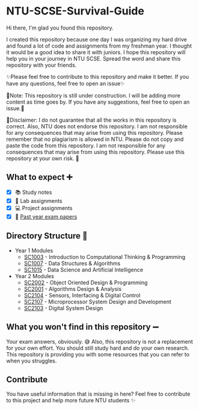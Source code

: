 # NTU-SCSE-Survival-Guide
Hi there, I'm glad you found this repository.

I created this repository because one day I was organizing my hard drive and found a lot of code and assignments from my freshman year. I thought it would be a good idea to share it with juniors. I hope this repository will help you in your journey in NTU SCSE. Spread the word and share this repository with your friends.

:sparkles:Please feel free to contribute to this repository and make it better. If you have any questions, feel free to open an issue:sparkles:

:pushpin:Note: This repository is still under construction. I will be adding more content as time goes by. If you have any suggestions, feel free to open an issue.:pushpin:

:no_entry_sign:Disclaimer: I do not guarantee that all the works in this repository is correct. Also, NTU does not endorse this repository. I am not responsible for any consequences that may arise from using this repository. Please remember that no plagiarism is allowed in NTU. Please do not copy and paste the code from this repository. I am not responsible for any consequences that may arise from using this repository. Please use this repository at your own risk. :no_entry_sign:

## What to expect :heavy_plus_sign:

- [x] :books: Study notes
- [x] :page_with_curl: Lab assignments
- [x] :computer: Project assignments 
- [x] :pencil: [Past year exam papers](https://entuedu-my.sharepoint.com/personal/scse-academics_e_ntu_edu_sg/_layouts/15/onedrive.aspx?id=%2Fpersonal%2Fscse%2Dacademics%5Fe%5Fntu%5Fedu%5Fsg%2FDocuments%2FSCSE%20Past%20Year%20Papers&ga=1)

## Directory Structure :file_folder:
* Year 1 Modules
  * [SC1003](https://github.com/Ry3nG/NTU-SCSE-Survival-Guide/blob/63125223ba3fbce1692d6bb430d10afd18555996/Year1/SC1003) - Introduction to Computational Thinking & Programming 
  * [SC1007](https://github.com/Ry3nG/NTU-SCSE-Survival-Guide/blob/63125223ba3fbce1692d6bb430d10afd18555996/Year1/SC1007) - Data Structures & Algorithms 
  * [SC1015](https://github.com/Ry3nG/NTU-SCSE-Survival-Guide/blob/e838eea947de3046945bb1c5bfa82d6b12342de5/Year1/SC1015) - Data Science and Artificial Intelligence
* Year 2 Modules
  * [SC2002](https://github.com/Ry3nG/NTU-SCSE-Survival-Guide/blob/1c191aafbaf08b72edd439501faf1cfb49756c34/Year2/SC2002) - Object Oriented Design & Programming
  * [SC2001](https://github.com/Ry3nG/NTU-SCSE-Survival-Guide/blob/main/Year2/SC2001) - Algorithms Design & Analysis
  * [SC2104](https://github.com/Ry3nG/NTU-SCSE-Survival-Guide/blob/main/Year2/SC2104) - Sensors, Interfacing & Digital Control
  * [SC2107](https://github.com/Ry3nG/NTU-SCSE-Survival-Guide/blob/main/Year2/SC2107) - Microprocessor System Design and Development
  * [SC2103](https://github.com/Ry3nG/NTU-SCSE-Survival-Guide/blob/SC2103/Year2/SC2103) - Digital System Design

## What you won't find in this repository :heavy_minus_sign:
Your exam answers, obviously. :sweat_smile:
Also, this repository is not a replacement for your own effort. You should still study hard and do your own research. This repository is providing you with some resources that you can refer to when you struggles.


## Contribute
You have useful information that is missing in here? 
Feel free to contribute to this project and help more future NTU students :sparkles: